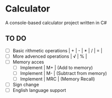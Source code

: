 # Calculator
A console-based calculator project written in C#

## TO DO

- [ ] Basic rithmetic operations | + | - | * | / | = |
- [ ] More advenced operations | √ | % |
- [ ] Memory acces 
    - [ ] Implement | M+  | (Add to memory)
    - [ ] Implement | M-  | (Subtract from memory)
    - [ ] Implement | MRC | (Memory Recall)
- [ ] Sign change 
- [ ] English language support 